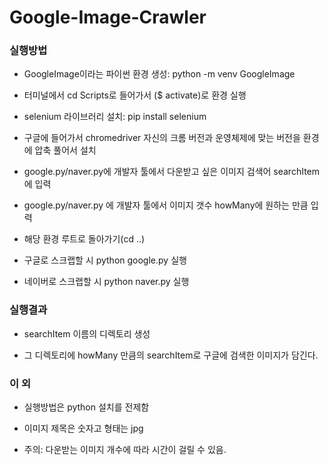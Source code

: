 # Google-Image-Crawler

### 실행방법

- GoogleImage이라는 파이썬 환경 생성: python -m venv GoogleImage

- 터미널에서 cd Scripts로 들어가서 ($ activate)로 환경 실행

- selenium 라이브러리 설치: pip install selenium

- 구글에 들어가서 chromedriver 자신의 크롬 버전과 운영체제에 맞는 버전을 환경에 압축 풀어서 설치

- google.py/naver.py에 개발자 툴에서 다운받고 싶은 이미지 검색어 searchItem에 입력

- google.py/naver.py 에 개발자 툴에서 이미지 갯수 howMany에 원하는 만큼 입력

- 해당 환경 루트로 돌아가기(cd ..)

- 구글로 스크랩할 시 python google.py 실행

- 네이버로 스크랩할 시 python naver.py 실행

### 실행결과

- searchItem 이름의 디렉토리 생성

- 그 디렉토리에 howMany 만큼의 searchItem로 구글에 검색한 이미지가 담긴다.

### 이 외

- 실행방법은 python 설치를 전제함

- 이미지 제목은 숫자고 형태는 jpg

- 주의: 다운받는 이미지 개수에 따라 시간이 걸릴 수 있음.
